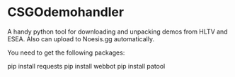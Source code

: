 # CSGOdemohandler
A handy python tool for downloading and unpacking demos from HLTV and ESEA. Also can upload to Noesis.gg automatically.

You need to get the following packages:

pip install requests
pip install webbot
pip install patool
